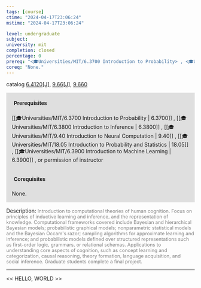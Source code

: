 ```yaml
---
tags: [course]
ctime: "2024-04-17T23:06:24"
mstime: "2024-04-17T23:06:24"

level: undergraduate
subject: 
university: mit
completion: closed
percentage: 0
prereq: "<🎓Universities/MIT/6.3700 Introduction to Probability> , <🎓Universities/MIT/6.3800 Introduction to Inference> , <🎓Universities/MIT/9.40 Introduction to Neural Computation> , <🎓Universities/MIT/18.05 Introduction to Probability and Statistics> , <🎓Universities/MIT/6.3900 Introduction to Machine Learning> , or permission of instructor"
coreq: "None."
---
```


catalog [6.4120[J]](http://student.mit.edu/catalog/m6d.html#6.4120), [9.66[J]](http://student.mit.edu/catalog/m9b.html#9.66), [9.660](http://student.mit.edu/catalog/m9b.html#9.660)

<span style="display: block; padding: 15px; background-color: rgb(100, 100, 100, 0.2);"><font id="m_prereq3413_0" style="display: block; font-family: Arial, sans-serif; font-weight: bold; padding: 5px">Prerequisites</font><br><span id="prereq3413_0">[[🎓Universities/MIT/6.3700 Introduction to Probability | 6.3700]] , [[🎓Universities/MIT/6.3800 Introduction to Inference | 6.3800]] , [[🎓Universities/MIT/9.40 Introduction to Neural Computation | 9.40]] , [[🎓Universities/MIT/18.05 Introduction to Probability and Statistics | 18.05]] , [[🎓Universities/MIT/6.3900 Introduction to Machine Learning | 6.3900]] , or permission of instructor</span></span>
<span style="display: block; padding: 15px; background-color: rgb(100, 100, 100, 0.2);"><font id="m_coreq3413_0" style="display: block; font-family: Arial, sans-serif; font-weight: bold; padding: 5px">Corequisites</font><br><span id="coreq3413_0">None.</span></span>

<font style="">Description:</font>
<font style="color: grey; font-size: 0.8rem;">Introduction to computational theories of human cognition. Focus on principles of inductive learning and inference, and the representation of knowledge. Computational frameworks covered include Bayesian and hierarchical Bayesian models; probabilistic graphical models; nonparametric statistical models and the Bayesian Occam's razor; sampling algorithms for approximate learning and inference; and probabilistic models defined over structured representations such as first-order logic, grammars, or relational schemas. Applications to understanding core aspects of cognition, such as concept learning and categorization, causal reasoning, theory formation, language acquisition, and social inference. Graduate students complete a final project.</font>



---

<< HELLO, WORLD >>
